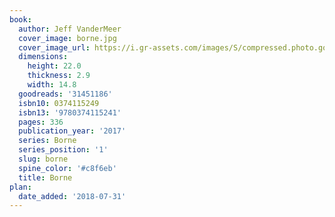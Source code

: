 ```yaml
---
book:
  author: Jeff VanderMeer
  cover_image: borne.jpg
  cover_image_url: https://i.gr-assets.com/images/S/compressed.photo.goodreads.com/books/1477487850l/31451186._SX98_.jpg
  dimensions:
    height: 22.0
    thickness: 2.9
    width: 14.8
  goodreads: '31451186'
  isbn10: 0374115249
  isbn13: '9780374115241'
  pages: 336
  publication_year: '2017'
  series: Borne
  series_position: '1'
  slug: borne
  spine_color: '#c8f6eb'
  title: Borne
plan:
  date_added: '2018-07-31'
---
```

